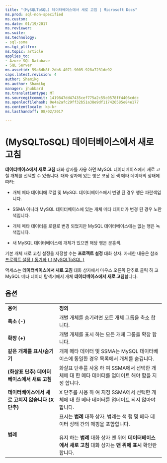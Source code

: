 ```yaml
---
title: "(MySQLToSQL) 데이터베이스에서 새로 고침 | Microsoft Docs"
ms.prod: sql-non-specified
ms.custom: 
ms.date: 01/19/2017
ms.reviewer: 
ms.suite: 
ms.technology:
- sql-ssma
ms.tgt_pltfrm: 
ms.topic: article
applies_to:
- Azure SQL Database
- SQL Server
ms.assetid: 59a6db8f-2db6-4071-9005-928a7231de92
caps.latest.revision: 4
author: Shamikg
ms.author: Shamikg
manager: jhubbard
ms.translationtype: MT
ms.sourcegitcommit: 1419847dd47435cef775a2c55c0578ff4406cddc
ms.openlocfilehash: 0e4a2afc29ff32b51a38e9df117426585e84e177
ms.contentlocale: ko-kr
ms.lasthandoff: 08/02/2017

---
```

# <a name="refresh-from-database-mysqltosql"></a>(MySQLToSQL) 데이터베이스에서 새로 고침
**데이터베이스에서 새로 고침** 대화 상자를 사용 하면 MySQL 데이터베이스에서 새로 고칠 개체를 선택할 수 있습니다. 대화 상자에 있는 행은 코딩 된 색 메타 데이터의 상태에 따라:  
  
-   개체 메타 데이터에 로컬 및 MySQL 데이터베이스에서 변경 된 경우 행은 파란색입니다.  
  
-   SSMA 아니라 MySQL 데이터베이스에 있는 개체 메타 데이터가 변경 된 경우 노란색입니다.  
  
-   개체 메타 데이터를 로컬로 변경 되었지만 MySQL 데이터베이스에는 없는 행은 녹색입니다.  
  
-   새 MySQL 데이터베이스에 개체가 있으면 해당 행은 분홍색.  
  
기본 개체 새로 고침 설정을 지정할 수는 **프로젝트 설정** 대화 상자. 자세한 내용은 참조 [프로젝트 설정 &#40; 동기화 &#41; &#40; MySQLToSQL &#41;](../../ssma/mysql/project-settings-synchronization-mysqltosql.md)  
  
액세스는 **데이터베이스에서 새로 고침** 대화 상자에서 마우스 오른쪽 단추로 클릭 하 고 MySQL 메타 데이터 탐색기에서 개체 **데이터베이스에서 새로 고침**합니다.  
  
## <a name="options"></a>옵션  
  
|||  
|-|-|  
|**용어**|**정의**|  
|**축소 (-)**|개별 개체를 숨기려면 모든 개체 그룹을 축소 합니다.|  
|**확장 (+)**|개별 개체를 표시 하는 모든 개체 그룹을 확장 합니다.|  
|**같은 개체를 표시/숨기기**|개체 메타 데이터 및 SSMA는 MySQL 데이터베이스에 동일한 경우 목록에서 개체를 숨깁니다.|  
|**(화살표 단추) 데이터베이스에서 새로 고침**|화살표 단추를 사용 하 여 SSMA에서 선택한 개체에 대 한 메타 데이터를 업데이트 해야 함을 지정 합니다.|  
|**데이터베이스에서 새로 고치지 않습니다 (X 단추)**|X 단추를 사용 하 여 지정 SSMA에서 선택한 개체에 대 한 메타 데이터를 업데이트 되지 않아야 합니다.|  
|**범례**|표시는 **범례** 대화 상자. 범례는 색 행 및 메타 데이터 상태 간의 매핑을 포함합니다.<br /><br />유지 하는 **범례** 대화 상자 맨 위에 **데이터베이스에서 새로 고침** 대화 상자는 **맨 위에 표시** 확인란 합니다.|  
  

